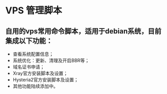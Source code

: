 #  VPS 管理脚本 
## 自用的vps常用命令脚本，适用于debian系统，目前集成以下功能：
- 查看系统配置信息；
- 系统优化：更新、清理及开启BBR等；
- 域名证书申请；
- Xray官方安装脚本及设置；
- Hysteria2官方安装脚本及设置；
- 其他功能陆续添加中。
